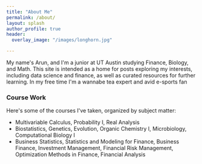 ```yaml
---
title: "About Me"
permalink: /about/
layout: splash
author_profile: true
header:
  overlay_image: "/images/longhorn.jpg"

---
```


My name's Arun, and I'm a junior at UT Austin studying Finance, Biology, and Math. This site is intended as a home for posts exploring my interests, including data science and finance, as well as curated resources for further learning. In my free time I'm a wannabe tea expert and avid e-sports fan

### Course Work
Here's some of the courses I've taken, organized by subject matter:
* Multivariable Calculus, Probability I, Real Analysis
* Biostatistics, Genetics, Evolution, Organic Chemistry I, Microbiology, Computational Biology I
* Business Statistics, Statistics and Modeling for Finance, Business Finance, Investment Management, Financial Risk Management, Optimization Methods in Finance, Financial Analysis
